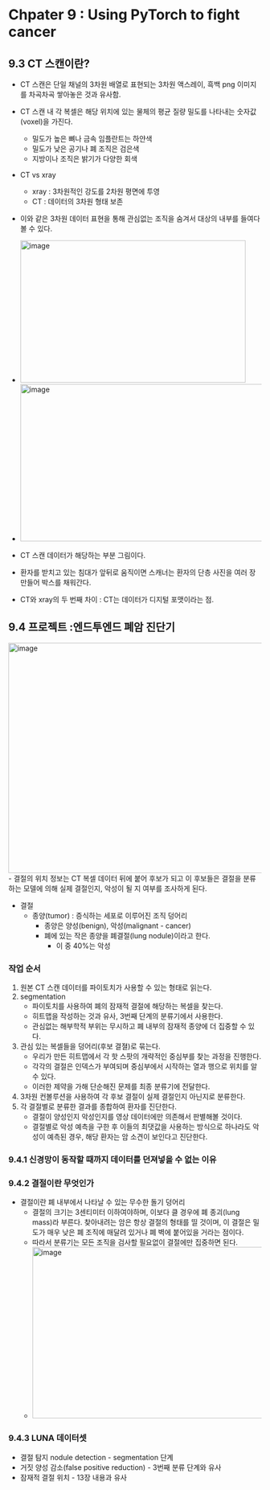 # Chpater 9 : Using PyTorch to fight cancer
## 9.3 CT 스캔이란?
- CT 스캔은 단일 채널의 3차원 배열로 표현되는 3차원 액스레이, 흑백 png 이미지를 차곡차곡 쌓아놓은 것과 유사함.
- CT 스캔 내 각 복셀은 해당 위치에 있는 물체의 평균 질량 밀도를 나타내는 숫자값(voxel)을 가진다.
  - 밀도가 높은 뼈나 금속 임플란트는 하얀색
  - 밀도가 낮은 공기나 폐 조직은 검은색
  - 지방이나 조직은 밝기가 다양한 회색

- CT vs xray
  - xray : 3차원적인 강도를 2차원 평면에 투영
  - CT : 데이터의 3차원 형태 보존
 
- 이와 같은 3차원 데이터 표현을 통해 관심없는 조직을 숨겨서 대상의 내부를 들여다볼 수 있다.
-  <img width="448" height="283" alt="image" src="https://github.com/user-attachments/assets/0aa37891-04c6-45e1-a57c-3e6c8eed71c4" />

- <img width="654" height="313" alt="image" src="https://github.com/user-attachments/assets/8f8e444c-fbf3-492a-8ffe-192b0d0d307e" />
- CT 스캔 데이터가 해당하는 부분 그림이다.
- 환자를 받치고 있는 침대가 앞뒤로 움직이면 스캐너는 환자의 단층 사진을 여러 장 만들어 박스를 채워간다.

 - CT와 xray의 두 번째 차이 : CT는 데이터가 디지털 포맷이라는 점.

## 9.4 프로젝트 :엔드투엔드 폐암 진단기
<img width="637" height="458" alt="image" src="https://github.com/user-attachments/assets/4a6a5d62-5695-47d8-976c-c6abf5a0da6c" />
- 결절의 위치 정보는 CT 복셀 데이터 뒤에 붙어 후보가 되고 이 후보들은 결절을 분류하는 모델에 의해 실제 결절인지, 악성이 될 지 여부를 조사하게 된다.
  
- 결절
  - 종양(tumor) : 증식하는 세포로 이루어진 조직 덩어리
    - 종양은 양성(benign), 악성(malignant - cancer)
    - 폐에 있는 작은 종양을 폐결절(lung nodule)이라고 한다.
      - 이 중 40%는 악성
### 작업 순서
1. 원본 CT 스캔 데이터를 파이토치가 사용할 수 있는 형태로 읽는다.
2. segmentation
   - 파이토치를 사용하여 폐의 잠재적 결절에 해당하는 복셀을 찾는다.
   - 히트맵을 작성하는 것과 유사, 3번째 단계의 분류기에서 사용한다.
   - 관심없는 해부학적 부위는 무시하고 폐 내부의 잠재적 종양에 더 집중할 수 있다.
3. 관심 있는 복셀들을 덩어리(후보 결졀)로 묶는다.
   - 우리가 만든 히트맵에서 각 핫 스팟의 개략적인 중심부를 찾는 과정을 진행한다.
   - 각각의 결절은 인덱스가 부여되며 중심부에서 시작하는 열과 행으로 위치를 알 수 있다.
   - 이러한 제약을 가해 단순해진 문제를 최종 분류기에 전달한다.
4. 3차원 컨볼루션을 사용하여 각 후보 결절이 실제 결절인지 아닌지로 분류한다.
5. 각 결절별로 분류한 결과를 종합하여 환자를 진단한다.
   - 결절이 양성인지 악성인지를 영상 데이터에만 의존해서 판별해볼 것이다.
   - 결절별로 악성 예측을 구한 후 이들의 최댓값을 사용하는 방식으로 하나라도 악성이 예측된 경우, 해당 환자는 암 소견이 보인다고 진단한다.
  
### 9.4.1 신경망이 동작할 때까지 데이터를 던져넣을 수 없는 이유
### 9.4.2 결절이란 무엇인가
- 결절이란 폐 내부에서 나타날 수 있는 무수한 돌기 덩어리
  - 결절의 크기는 3센티미터 이하여야하며, 이보다 클 경우에 폐 종괴(lung mass)라 부른다.
    찾아내려는 암은 항상 결절의 형태를 띨 것이며, 이 결절은 밀도가 매우 낮은 폐 조직에 매달려 있거나 폐 벽에 붙어있을 거라는 점이다.
  - 따라서 분류기는 모든 조직을 검사할 필요없이 결절에만 집중하면 된다.
  - <img width="492" height="341" alt="image" src="https://github.com/user-attachments/assets/118dbd44-16c1-4c1b-ac70-f84f38a7af37" />

### 9.4.3 LUNA 데이터셋
- 결절 탐지 nodule detection - segmentation 단계
- 거짓 양성 감소(false positive reduction) - 3번째 분류 단계와 유사
- 잠재적 결절 위치 - 13장 내용과 유사


